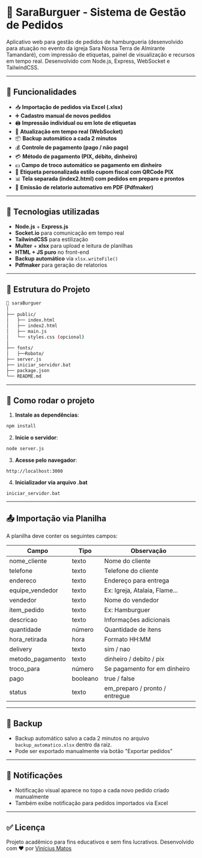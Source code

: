 # 🧾 SaraBurguer - Sistema de Gestão de Pedidos

Aplicativo web para gestão de pedidos de hamburgueria (desenvolvido para atuação no evento da igreja Sara Nossa Terra de Almirante Tamandaré), com impressão de etiquetas, painel de visualização e recursos em tempo real. Desenvolvido com Node.js, Express, WebSocket e TailwindCSS.

---

## 🚀 Funcionalidades

- 📥 **Importação de pedidos via Excel (.xlsx)**
- ➕ **Cadastro manual de novos pedidos**
- 🖨️ **Impressão individual ou em lote de etiquetas**
- 🔁 **Atualização em tempo real (WebSocket)**
- 📦 **Backup automático a cada 2 minutos**
- 💰 **Controle de pagamento (pago / não pago)**
- 💳 **Método de pagamento (PIX, débito, dinheiro)**
- 💵 **Campo de troco automático se pagamento em dinheiro**
- 🧾 **Etiqueta personalizada estilo cupom fiscal com QRCode PIX**
- 📊 **Tela separada (index2.html) com pedidos em preparo e prontos**
- 📄 **Emissão de relatorio automativo em PDF (Pdfmaker)**
---

## 🧠 Tecnologias utilizadas

- **Node.js** + **Express.js**
- **Socket.io** para comunicação em tempo real
- **TailwindCSS** para estilização
- **Multer** + **xlsx** para upload e leitura de planilhas
- **HTML + JS puro** no front-end
- **Backup automático** via `xlsx.writeFile()`
- **Pdfmaker** para geração de relatorios

---

## 📁 Estrutura do Projeto

```bash
📁 saraBurguer
│
├── public/
│   ├── index.html
│   ├── index2.html
│   ├── main.js
│   └── styles.css (opcional)
│
├── fonts/
│   ├──Roboto/
├── server.js
├── iniciar_servidor.bat
├── package.json
└── README.md
```

---

## 🔧 Como rodar o projeto

1. **Instale as dependências**:
```bash
npm install
```

2. **Inicie o servidor**:
```bash
node server.js
```

3. **Acesse pelo navegador**:
```
http://localhost:3000
```

4. **Inicializador via arquivo .bat**
```
iniciar_servidor.bat
```
---

## 📤 Importação via Planilha

A planilha deve conter os seguintes campos:

| Campo             | Tipo     | Observação                         |
|-------------------|----------|------------------------------------|
| nome_cliente      | texto    | Nome do cliente                    |
| telefone          | texto    | Telefone do cliente                |
| endereco          | texto    | Endereço para entrega              |
| equipe_vendedor   | texto    | Ex: Igreja, Atalaia, Flame...      |
| vendedor          | texto    | Nome do vendedor                   |
| item_pedido       | texto    | Ex: Hamburguer                     |
| descricao         | texto    | Informações adicionais             |
| quantidade        | número   | Quantidade de itens                |
| hora_retirada     | hora     | Formato HH:MM                      |
| delivery          | texto    | sim / nao                          |
| metodo_pagamento  | texto    | dinheiro / debito / pix            |
| troco_para        | número   | Se pagamento for em dinheiro       |
| pago              | booleano | true / false                       |
| status            | texto    | em_preparo / pronto / entregue     |

---

## 🛟 Backup

- Backup automático salvo a cada 2 minutos no arquivo `backup_automatico.xlsx` dentro da raiz.
- Pode ser exportado manualmente via botão "Exportar pedidos"

---

## 📌 Notificações

- Notificação visual aparece no topo a cada novo pedido criado manualmente
- Também exibe notificação para pedidos importados via Excel

---

## ✅ Licença

Projeto acadêmico para fins educativos e sem fins lucrativos.
Desenvolvido com ❤️ por [Vinícius Matos](https://github.com/viniciusmmatos)